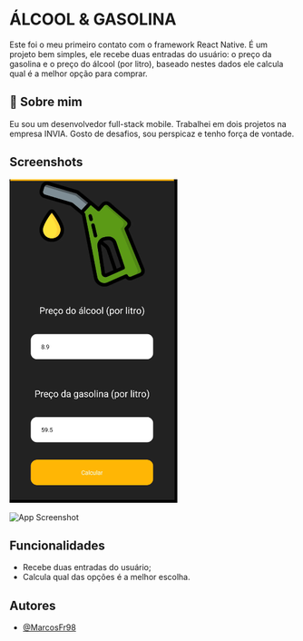 # ÁLCOOL & GASOLINA

Este foi o meu primeiro contato com o framework React Native. É um projeto bem simples, ele recebe duas entradas do usuário: o preço da gasolina e o preço do álcool (por litro), baseado nestes dados ele calcula qual é a melhor opção para comprar.

## 🚀 Sobre mim
Eu sou um desenvolvedor full-stack mobile. Trabalhei em dois projetos na empresa INVIA. Gosto de desafios, sou perspicaz e tenho força de vontade. 

## Screenshots

![App Screenshot](images/alcool_gasolina_index.png)

![App Screenshot](https://lh3.googleusercontent.com/vAmrTPqcIt7uRaThKcQT0OEzpaZtRzm2a2lwlpPJ4_N_mER_4DQme4RFzNClIzGQsQpl4_hpSYbQTaYf64YfuEM72GE6Ypkv6S4A_ANz6fV68A0ZB3ixjh2kDSy_DObSx9T2O3rNptlcfOH7kt07Cl43TUfi3yfrSJ9igz3LQFlm7xoa0R76eHsCEFO24kxlCPmsOShrTMw6KioElADfl8keMcnk1UI7xTh_a7G3xwlVjYHvC-5yNSOPfgcwpYeOWnDXBVKNf76u3pVa9OXyCr8YLc37RITtezyAJ2Lw--H4jpwkM8fngfV9Vg4X6SQ_csuKh9KyFTxpK4NTmLaJHz0zw0nPa64VSSYiFYbo0CW3RwLsn0k6uuWD58U5UEftxyXMsasVCqmbCmJRGtHcbVj3uB1W9PsIGNW7jbGemqI9BSFRtgxf-mdyS1hmJTW7l-JOeVvgrFBXmf-HdQMaJDOQa9SLW6jpYqQ9DR50ZJqLyZFFcu5uFf8J2n6BgoEA4hjSzEI0jHbHjZkw_eIJ-7n0bpEzQ5z_Szo32xTHlykWSTK4m9hCY48sq6QCnhMtPsIHU-oVYg3-_qvDy6CC0aqazRcnjt8PFjeV8O9woP8PmopFies500raoysMUvUauDQV3cPj8_rIWF1FA6FWFa4rDEX5NGIAKKQlRA2CG6o1N9qjKlY7gX7446jwj9i_PoYlUhsXgnLuoGNqL4MSoGy_dmvMYN6TVKcJ_G4bicLKqXXklrdF-9WTa9KjFMgKpVjT6aPX4JIToSNUvcrjEV40I_QpbO_sIMii-OPxSrEaxJszyGssSXJSeD9A73ZvIk3gK7-ftSRGt-oio3mH4IW_zwImfsiCzhd6KgxeV60_RiaeQI0iJRgcPzXjiK51BpoR4mobd6DbpKTJDbKe6GZ3oPGrVHU038nRonYesZKK=w294-h564-s-no?authuser=0)

## Funcionalidades

- Recebe duas entradas do usuário;
- Calcula qual das opções é a melhor escolha.

## Autores

- [@MarcosFr98](https://github.com/Marcosfr98)


